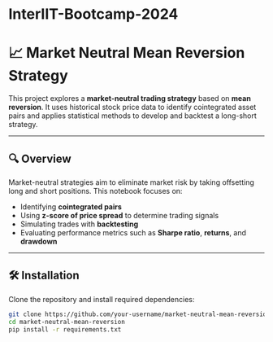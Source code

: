 # InterIIT-Bootcamp-2024
# 📈 Market Neutral Mean Reversion Strategy

This project explores a **market-neutral trading strategy** based on **mean reversion**. It uses historical stock price data to identify cointegrated asset pairs and applies statistical methods to develop and backtest a long-short strategy.

---

## 🔍 Overview

Market-neutral strategies aim to eliminate market risk by taking offsetting long and short positions. This notebook focuses on:

- Identifying **cointegrated pairs**
- Using **z-score of price spread** to determine trading signals
- Simulating trades with **backtesting**
- Evaluating performance metrics such as **Sharpe ratio**, **returns**, and **drawdown**

---

## 🛠️ Installation

Clone the repository and install required dependencies:

```bash
git clone https://github.com/your-username/market-neutral-mean-reversion.git
cd market-neutral-mean-reversion
pip install -r requirements.txt

